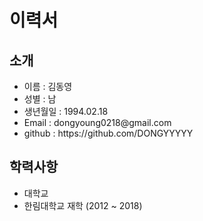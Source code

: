 <h1>이력서</h1>

<h2>소개</h2>
<ul>
  <li>이름 : 김동영</li>
  <li>성별 : 남</li>
  <li>생년월일 : 1994.02.18</li>
  <li>Email : dongyoung0218@gmail.com</li>
  <li>github : https://github.com/DONGYYYYY</li>
</ul>

<h2>학력사항</h2>
<ul>
  <li>대학교
    <li>한림대학교 재학 (2012 ~ 2018)</li>
  </li>
    
</ul>

